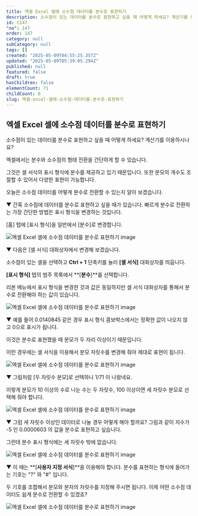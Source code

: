 ```yaml
---
title: 엑셀 Excel 셀에 소수점 데이터를 분수로 표현하기
description: 소수점이 있는 데이터를 분수로 표현하고 싶을 때 어떻게 하세요? 계산기를 이용하시나요? 엑셀에서는 분수와 소수점의 형태 전환을 간단하게 할 수 있습니다. 그것은 셀 서식의 표시 형식에 분수를 제공하고 있기 때문입니다. 또한 분모의 개수도 조절할 수 있어서 다양한 표현이 가능합니다.
id: C147
"no": 147
order: 147
category: null
subCategory: null
tags: []
created: "2025-05-09T04:55:25.357Z"
updated: "2025-05-09T05:39:05.294Z"
published: null
featured: false
draft: true
hasChildren: false
elementCount: 71
childCount: 0
slug: 엑셀-excel-셀에-소수점-데이터를-분수로-표현하기
---
```


## 엑셀 Excel 셀에 소수점 데이터를 분수로 표현하기



소수점이 있는 데이터를 분수로 표현하고 싶을 때 어떻게 하세요? 계산기를 이용하시나요? 

엑셀에서는 분수와 소수점의 형태 전환을 간단하게 할 수 있습니다. 

그것은 셀 서식의 표시 형식에 분수를 제공하고 있기 때문입니다. 또한 분모의 개수도 조절할 수 있어서 다양한 표현이 가능합니다. 

오늘은 소수점 데이터를 어떻게 분수로 전환할 수 있는지 알아 보겠습니다.



▼ 간혹 소수점에 데이터를 분수로 표현하고 싶을 때가 있습니다. 빠르게 분수로 전환하는 가장 간단한 방법은 표시 형식을 변경하는 것입니다. 

[홈] 탭에 [표시 형식]을 일반에서 [분수]로 변경합니다.

![엑셀 Excel 셀에 소수점 데이터를 분수로 표현하기 image](https://image.lemoncloud.io/e6d21016-5da6-4415-8f03-2c33d6320699)



▼ 다음은 [셀 서식] 대화상자에서 변경해 보겠습니다. 

소수점이 있는 셀을 선택하고 **Ctrl + 1** 단축키를 눌러 **[****셀 서식****]** 대화상자를 띄웁니다. 

**[****표시 형식****]** 탭의 범주 목록에서 **[****분수****]**를 선택합니다. 

리본 메뉴에서 표시 형식을 변경한 것과 값은 동일하지만 셀 서식 대화상자를 통해서 분수로 전환해야 하는 값이 있습니다. 

![엑셀 Excel 셀에 소수점 데이터를 분수로 표현하기 image](https://image.lemoncloud.io/c3b44d90-0d7d-4f98-a51b-91b4eaec1c00)



▼ 예를 들어 0.0140845 같은 경우 표시 형식 콤보박스에서는 정확한 값이 나오지 않고 0으로 표시가 됩니다. 

이것은 분수로 표현했을 때 분모가 두 자리 이상이기 때문입니다. 

이런 경우에는 셀 서식을 이용해서 분모 자릿수를 변경해 줘야 제대로 표현이 됩니다. 

![엑셀 Excel 셀에 소수점 데이터를 분수로 표현하기 image](https://image.lemoncloud.io/9e961118-0ad9-4729-ae36-c8cc74fcb564)



▼ 그림처럼 [두 자릿수 분모]로 선택하니 1/71 이 나왔네요. 

이렇게 분모가 10 이상의 수로 나눈 수는 두 자릿수, 100 이상이면 세 자릿수 분모로 선택해 줘야 합니다. 

![엑셀 Excel 셀에 소수점 데이터를 분수로 표현하기 image](https://image.lemoncloud.io/cb2f37d7-9d33-45bd-92a3-c6bd4d548851)



▼ 그럼 세 자릿수 이상인 데이터로 나눌 경우 어떻게 해야 할까요? 그림과 같이 지수가 -5 인 0.0000603 의 값을 분수로 표현하고 싶습니다. 

그런데 분수 표시 형식에는 세 자릿수 밖에 없습니다. 

![엑셀 Excel 셀에 소수점 데이터를 분수로 표현하기 image](https://image.lemoncloud.io/e660f797-1885-43ef-b34d-e79af538417c)



▼ 이 때는 **[****사용자 지정 서식****]**을 이용해야 합니다. 분수를 표현하는 형식에 들어가는 기호는 "?" 와 "#" 입니다. 

두 기호를 조합해서 분모와 분자의 자릿수를 지정해 주시면 됩니다. 이제 어떤 소수점 데이터도 쉽게 분수로 전환할 수 있겠죠? 

![엑셀 Excel 셀에 소수점 데이터를 분수로 표현하기 image](https://image.lemoncloud.io/c450156b-b1da-4392-aa98-e576565fcad7)
